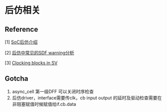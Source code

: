 # 后仿相关
## Reference
[1] [SoC后仿介绍](https://zhuanlan.zhihu.com/p/664894328)

[2] [后仿中常见的SDF warning分析](https://zhuanlan.zhihu.com/p/29489413320)

[3] [Clocking blocks in SV](https://www.theoctetinstitute.com/content/sv/clocking-blocks)

## Gotcha
1. async_cell 第一级DFF 可以关闭时序检查
2. 后仿driver，interface需要传clk，cb input output 的延时及驱动检查需要在非阻塞赋值时候赋值给if.cb.data
